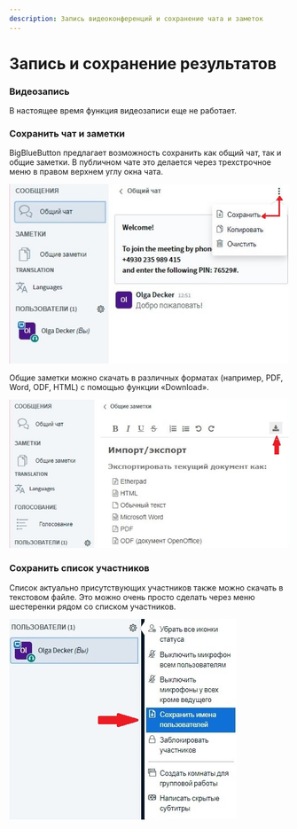 ```yaml
---
description: Запись видеоконференций и сохранение чата и заметок
---
```


# Запись и сохранение результатов

### Видеозапись

В настоящее время функция видеозаписи еще не работает.

### Сохранить чат и заметки

BigBlueButton предлагает возможность сохранить как общий чат, так и общие заметки. В публичном чате это делается через трехстрочное меню в правом верхнем углу окна чата.

![&#x421;&#x43E;&#x445;&#x440;&#x430;&#x43D;&#x438;&#x442;&#x44C; &#x43E;&#x431;&#x449;&#x438;&#x439; &#x447;&#x430;&#x442; &#x43A;&#x430;&#x43A; &#x442;&#x435;&#x43A;&#x441;&#x442;&#x43E;&#x432;&#x44B;&#x439; &#x444;&#x430;&#x439;&#x43B; \(.txt\)](../../.gitbook/assets/skrin-9.jpg)

Общие заметки можно скачать в различных форматах \(например, PDF, Word, ODF, HTML\) с помощью функции «Download».

![&#x421;&#x43E;&#x445;&#x440;&#x430;&#x43D;&#x438;&#x442;&#x44C; &#x43E;&#x431;&#x449;&#x438;&#x435; &#x437;&#x430;&#x43C;&#x435;&#x442;&#x43A;&#x438;](../../.gitbook/assets/skrin-2.jpg)

### Сохранить список участников

Список актуально присутствующих участников также можно скачать в текстовом файле. Это можно очень просто сделать через меню шестеренки рядом со списком участников.

![&#x421;&#x43A;&#x430;&#x447;&#x430;&#x442;&#x44C; &#x438;&#x43C;&#x435;&#x43D;&#x430; &#x443;&#x447;&#x430;&#x441;&#x442;&#x43D;&#x438;&#x43A;&#x43E;&#x432;](../../.gitbook/assets/skrin5.jpg)



